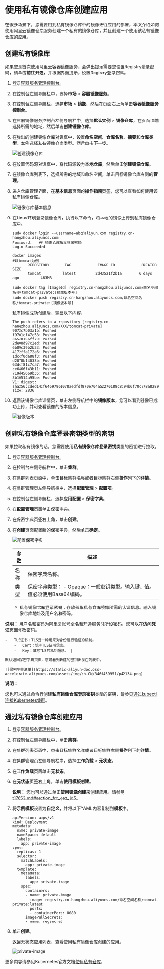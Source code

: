 # 使用私有镜像仓库创建应用

在很多场景下，您需要用到私有镜像仓库中的镜像进行应用的部署，本文介绍如何使用阿里云镜像仓库服务创建一个私有的镜像仓库，并且创建一个使用该私有镜像仓库的应用。

## 创建私有镜像库

如果您是首次使用阿里云容器镜像服务，会弹出提示需要您设置Registry登录密码，请单击**前往开通**，并根据界面提示，设置Registry登录密码。

1.  登录[容器服务管理控制台](https://cs.console.aliyun.com)。

2.  在控制台左侧导航栏中，选择**市场** \> **容器镜像服务**。

3.  在控制台左侧导航栏，选择**市场** \> **镜像**，然后在页面右上角单击**容器镜像服务控制台**。

4.  在容器镜像服务控制台左侧导航栏中，选择**默认实例** \> **镜像仓库**，在页面顶端选择所需的地域，然后单击**创建镜像仓库**。

5.  在弹出的创建镜像仓库对话框中，设置**命名空间**、**仓库名称**、**摘要**和**仓库类型**，本例选择私有镜像仓库类型。然后单击**下一步**。

    ![创建镜像仓库](https://static-aliyun-doc.oss-accelerate.aliyuncs.com/assets/img/zh-CN/2466459951/p7484.png)

6.  在设置代码源对话框中，将代码源设为**本地仓库**，然后单击**创建镜像仓库**。

7.  在镜像仓库列表下，选择所需的地域和命名空间，单击目标镜像仓库右侧的**管理**。

8.  进入仓库管理界面，在**基本信息**页面的**操作指南**页签，您可以查看如何使用该私有镜像仓库。

    ![镜像仓库基本信息](https://static-aliyun-doc.oss-accelerate.aliyuncs.com/assets/img/zh-CN/3466459951/p11349.png)

9.  在Linux环境登录镜像仓库，执行以下命令，将本地的镜像上传到私有镜像仓库中。

    ```
    sudo docker login --username=abc@aliyun.com registry.cn-hangzhou.aliyuncs.com
    Password:   ## 镜像仓库独立登录密码                                                                              
    Login Succeeded
    ```

    ```
    docker images            
    #以tomcat为例
           REPOSITORY       TAG            IMAGE ID            CREATED            SIZE
           tomcat          latest         2d43521f2b1a        6 days ago          463MB
    ```

    ```
    sudo docker tag [ImageId] registry.cn-hangzhou.aliyuncs.com/命名空间名称/tomcat-private:[镜像版本号]           
    sudo docker push registry.cn-hangzhou.aliyuncs.com/命名空间名称/tomcat-private:[镜像版本号]
    ```

    私有镜像成功创建后，输出以下内容。

    ```
    The push refers to a repository [registry.cn-hangzhou.aliyuncs.com/XXX/tomcat-private]
    9072c7b03a1b: Pushed
    f9701cf47c58: Pushed
    365c8156ff79: Pushed
    2de08d97c2ed: Pushed
    6b09c39b2b33: Pushed
    4172ffa172a6: Pushed
    1dccf0da88f3: Pushed
    d2070b14033b: Pushed
    63dcf81c7ca7: Pushed
    ce6466f43b11: Pushed
    719d45669b35: Pushed
    3b10514a95be: Pushed
    V1: digest: sha256:cded14cf64697961078aedfdf870e704a52270188c8194b6f70c778a8289**** size: 2836
    ```

10. 返回该镜像仓库详情页，单击左侧导航栏中的**镜像版本**，您可以看到镜像已成功上传，并可查看镜像的版本信息。

    ![镜像版本](https://static-aliyun-doc.oss-accelerate.aliyuncs.com/assets/img/zh-CN/3466459951/p11362.png)


## 创建私有镜像仓库登录密钥类型的密钥

如果拉取私有镜像的话，您需要使用**私有镜像仓库登录密钥**类型的密钥进行拉取。

1.  登录[容器服务管理控制台](https://cs.console.aliyun.com)。

2.  在控制台左侧导航栏中，单击**集群**。

3.  在集群列表页面中，单击目标集群名称或者目标集群右侧**操作**列下的**详情**。

4.  在集群管理页左侧导航栏中，选择**配置管理** \> **配置项**。

5.  在控制台左侧导航栏，选择**应用配置** \> **保密字典**。

6.  在**配置管理**页面单击保密字典。

7.  在保密字典页签右上角，单击**创建**。

8.  在**创建**页面配置新的保密字典，然后单击**确定**。

    ![配置保密字典](https://static-aliyun-doc.oss-accelerate.aliyuncs.com/assets/img/zh-CN/3466459951/p42130.png)

    |参数|描述|
    |--|--|
    |名称|保密字典名称。|
    |类型|保密字典类型：    -   Opaque：一般密钥类型。输入键、值。值必须使用Base64编码。
    -   私有镜像仓库登录密钥：存放拉取私有仓库镜像所需的认证信息。输入镜像仓库地址及用户名和密码。

**说明：** 用户名和密码为阿里云账号全名和开通服务时所设密码。您可以在**访问凭证**页面修改密码。

    -   TLS证书：TLS是一种用来对身份进行验证的机制。
        -   Cert：填写TLS证书信息。
        -   Key：填写TLS的私钥信息。 |

    默认返回保密字典页面，您可看到新建的密钥出现在列表中。

    ![保密字典清单](https://static-aliyun-doc.oss-accelerate.aliyuncs.com/assets/img/zh-CN/3466459951/p42134.png)


**说明：**

您也可以通过命令行创建**私有镜像仓库登录密钥**类型的密钥，请参见[通过kubectl连接Kubernetes集群](/intl.zh-CN/Kubernetes集群用户指南/集群/连接集群/通过kubectl连接Kubernetes集群.md)。

## 通过私有镜像仓库创建应用

1.  登录[容器服务管理控制台](https://cs.console.aliyun.com)。

2.  在控制台左侧导航栏中，单击**集群**。

3.  在集群列表页面中，单击目标集群名称或者目标集群右侧**操作**列下的**详情**。

4.  在集群管理页左侧导航栏中，选择**工作负载** \> **无状态**。

5.  在**工作负载**页面单击**无状态**。

6.  在**无状态**页签右上角，单击**使用模板创建**。

    **说明：** 您也可以通过单击**使用镜像创建**来创建应用。请参见[t17653.md\#section\_frc\_gez\_jd5](/intl.zh-CN/Kubernetes集群用户指南/应用/工作负载/使用镜像创建无状态Deployment应用.md)。

7.  将**示例模板**设置为**自定义**，并将以下YAML内容复制到**模板**中。

    ```
    apiVersion: apps/v1 
    kind: Deployment 
    metadata: 
      name: private-image
      nameSpace: default  
      labels:  
        app: private-image  
    spec:   
      replicas: 1
      selector:
        matchLabels:
          app: private-image
      template:
        metadata:
          labels:
            app: private-image
        spec:
          containers:
          - name: private-image
            image: registry.cn-hangzhou.aliyuncs.com/命名空间名称/tomcat-private:latest
            ports:
            - containerPort: 8080
          imagePullSecrets:
          - name: regsecret
    ```

8.  单击**创建**。

    返回无状态应用列表，查看使用私有镜像仓库创建的应用。

    ![private-image](https://static-aliyun-doc.oss-accelerate.aliyuncs.com/assets/img/zh-CN/3466459951/p132607.png)


更多内容请参见Kubernetes官方文档[使用私有仓库](https://kubernetes.io/docs/concepts/containers/images/?spm=a2c4g.11186623.2.1.XVyfik#using-a-private-registry)。

